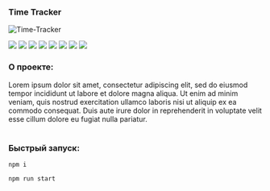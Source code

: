 ### Time Tracker

![Time-Tracker](https://github.com/Melyfr/time-tracker/assets/72978278/81e1e115-d1b4-41d9-97a3-61b7a9749087)
<div>
  <img src="https://img.shields.io/badge/TypeScript-1F2544?style=for-the-badge&logo=typescript&logoColor=#3178C6"/> 
  <img src="https://img.shields.io/badge/HTML-1F2544?style=for-the-badge&logo=html5&logoColor=#E34F26"/> 
  <img src="https://img.shields.io/badge/CSS-1F2544?style=for-the-badge&logo=css3&logoColor=1572B6"/> 
  <img src="https://img.shields.io/badge/React-1F2544?style=for-the-badge&logo=react&logoColor=#61DAFB"/> 
  <img src="https://img.shields.io/badge/Redux-1F2544?style=for-the-badge&logo=redux&logoColor=764ABC"/> 
  <img src="https://img.shields.io/badge/Webpack-1F2544?style=for-the-badge&logo=webpack&logoColor=#8DD6F9"/> 
  <img src="https://img.shields.io/badge/Node.JS-1F2544?style=for-the-badge&logo=nodedotjs&logoColor=#339933"/> 
  <img src="https://img.shields.io/badge/PostgreSQL-1F2544?style=for-the-badge&logo=postgresql&logoColor=#4169E1"/> 
</div>

### О проекте:

Lorem ipsum dolor sit amet, consectetur adipiscing elit, sed do eiusmod tempor incididunt ut labore et dolore magna aliqua. Ut enim ad minim veniam, quis nostrud exercitation ullamco laboris nisi ut aliquip ex ea commodo consequat. Duis aute irure dolor in reprehenderit in voluptate velit esse cillum dolore eu fugiat nulla pariatur.
#

### Быстрый запуск:

```
npm i
```
```
npm run start
```
